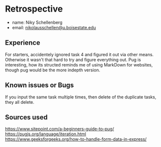# Retrospective

- name: Niky Schellenberg
- email: nikolausschellen@u.boisestate.edu

## Experience

For starters, accidentely ignored task 4 and figured it out via other means. Otherwise it wasn't that hard to try and figure everything out. Pug is interesting, how its structed reminds me of using MarkDown for websites, though pug would be the more indepth version.

## Known issues or Bugs

If you input the same task multiple times, then delete of the duplicate tasks, they all delete.

## Sources used

https://www.sitepoint.com/a-beginners-guide-to-pug/
https://pugjs.org/language/iteration.html
https://www.geeksforgeeks.org/how-to-handle-form-data-in-express/
